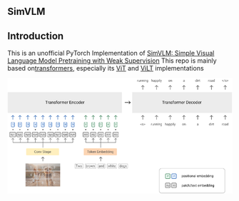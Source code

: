 ## SimVLM

## Introduction
This is an unofficial PyTorch Implementation of [SimVLM: Simple Visual Language Model Pretraining with Weak Supervision](https://arxiv.org/abs/2108.10904) This repo is mainly based on[transformers](https://github.com/huggingface/transformers), especially its [ViT](https://github.com/huggingface/transformers/tree/main/src/transformers/models/vit) and [ViLT](https://github.com/huggingface/transformers/tree/main/src/transformers/models/vilt) implementations

<img src="resources/simvlm_arch.png" alt="image-simvlm" 
style="zoom: 66%"/>

